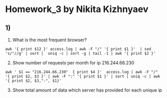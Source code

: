 # Homework_3 by Nikita Kizhnyaev
## 1)
1) What is the most frequent browser?
```
awk '{ print $12 }' access.log | awk -F "/" '{ print $1 }'  | sed 's/"//g' | sort |  uniq -c | sort -g | tail -1 | awk '{ print $2 }'
```
2) Show number of requests per month for ip 216.244.66.230
```
awk ' $1 == "216.244.66.230"  { print $4 }'  access.log | awk -F "/" '{ print $2, $3 }' | awk -F ":" '{ print $1 }' | sort | uniq -c | awk '{ print $2, $3,"-", $1}'
```
3) Show total amount of data which server has provided for each unique ip
